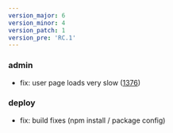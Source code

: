 ```yaml
---
version_major: 6
version_minor: 4
version_patch: 1
version_pre: 'RC.1'
---
```


### admin

- fix: user page loads very slow ([1376](https://github.com/leihs/leihs/issues/1376))

### deploy

- fix: build fixes (npm install / package config)
